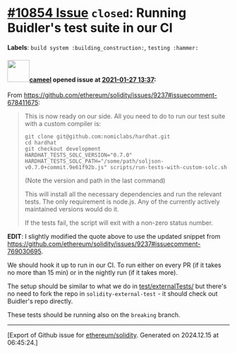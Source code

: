 # [\#10854 Issue](https://github.com/ethereum/solidity/issues/10854) `closed`: Running Buidler's test suite in our CI
**Labels**: `build system :building_construction:`, `testing :hammer:`


#### <img src="https://avatars.githubusercontent.com/u/137030?v=4" width="50">[cameel](https://github.com/cameel) opened issue at [2021-01-27 13:37](https://github.com/ethereum/solidity/issues/10854):

From https://github.com/ethereum/solidity/issues/9237#issuecomment-678411675:

> This is now ready on our side. All you need to do to run our test suite with a custom compiler is:
> 
> ```shell
> git clone git@github.com:nomiclabs/hardhat.git
> cd hardhat
> git checkout development
> HARDHAT_TESTS_SOLC_VERSION="0.7.0" HARDHAT_TESTS_SOLC_PATH="/some/path/soljson-v0.7.0+commit.9e61f92b.js" scripts/run-tests-with-custom-solc.sh
> ```
> 
> (Note the version and path in the last command)
> 
> This will install all the necessary dependencies and run the relevant tests. The only requirement is node.js. Any of the currently actively maintained versions would do it.
> 
> If the tests fail, the script will exit with a non-zero status number.

**EDIT**: I slightly modified the quote above to use the updated snippet from https://github.com/ethereum/solidity/issues/9237#issuecomment-769030695.

We should hook it up to run in our CI. To run either on every PR (if it takes no more than 15 min) or in the nightly run (if it takes more).

The setup should be similar to what we do in [test/externalTests/](https://github.com/ethereum/solidity/tree/develop/test/externalTests) but there's no need to fork the repo in `solidity-external-test` - it should check out Buidler's repo directly.

These tests should be running also on the `breaking` branch.




-------------------------------------------------------------------------------



[Export of Github issue for [ethereum/solidity](https://github.com/ethereum/solidity). Generated on 2024.12.15 at 06:45:24.]
